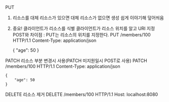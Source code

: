 PUT
1. 리소스를 대체
    리소스가 있으면 대체
    리소스가 없으면 생성
    쉽게 이야기해 덮어씌움
2. 중요! 클라이언트가 리소스를 식별
    클라이언트가 리소스 위치를 알고 URI 지정
    POST와 차이점 : PUT는 리소스의 위치를 지정한다.
    PUT /members/100 HTTP/1.1
    Content-Type: application/json

    {
        "age": 50
    }

PATCH
리소스 부분 변경시 사용(PATCH 미지원일시 POST로 사용)
    PATCH /members/100 HTTP/1.1
    Content-Type: application/json
    
    {
        "age": 50
    }

DELETE
리소스 제거
    DELETE /members/100 HTTP/1.1
    Host: localhost:8080
